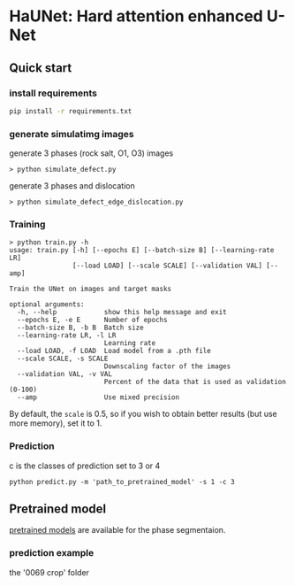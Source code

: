 # HaUNet: Hard attention enhanced U-Net


## Quick start

### install requirements

```bash
pip install -r requirements.txt
```

### generate simulatimg images
generate 3 phases (rock salt, O1, O3) images
```console
> python simulate_defect.py
```

generate 3 phases and dislocation
```console
> python simulate_defect_edge_dislocation.py
```


### Training

```console
> python train.py -h
usage: train.py [-h] [--epochs E] [--batch-size B] [--learning-rate LR]
                [--load LOAD] [--scale SCALE] [--validation VAL] [--amp]

Train the UNet on images and target masks

optional arguments:
  -h, --help            show this help message and exit
  --epochs E, -e E      Number of epochs
  --batch-size B, -b B  Batch size
  --learning-rate LR, -l LR
                        Learning rate
  --load LOAD, -f LOAD  Load model from a .pth file
  --scale SCALE, -s SCALE
                        Downscaling factor of the images
  --validation VAL, -v VAL
                        Percent of the data that is used as validation (0-100)
  --amp                 Use mixed precision
```

By default, the `scale` is 0.5, so if you wish to obtain better results (but use more memory), set it to 1.


### Prediction
c is the classes of prediction
set to 3 or 4 

```console
python predict.py -m 'path_to_pretrained_model' -s 1 -c 3  
```

## Pretrained model
[pretrained models](https://figshare.com/articles/software/HaUnet_models/23896533) are available for the phase segmentaion.


### prediction example
the '0069 crop' folder

